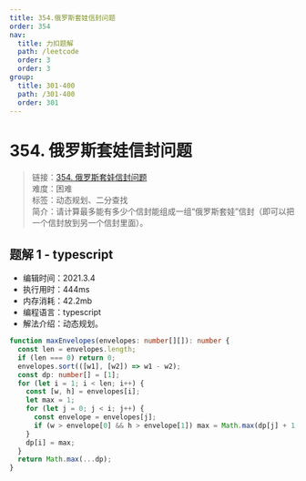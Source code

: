 ```yaml
---
title: 354.俄罗斯套娃信封问题
order: 354
nav:
  title: 力扣题解
  path: /leetcode
  order: 3
  order: 3
group:
  title: 301-400
  path: /301-400
  order: 301
---
```


# 354. 俄罗斯套娃信封问题

> 链接：[354. 俄罗斯套娃信封问题](https://leetcode-cn.com/problems/russian-doll-envelopes/)  
> 难度：困难  
> 标签：动态规划、二分查找  
> 简介：请计算最多能有多少个信封能组成一组“俄罗斯套娃”信封（即可以把一个信封放到另一个信封里面）。

## 题解 1 - typescript

- 编辑时间：2021.3.4
- 执行用时：444ms
- 内存消耗：42.2mb
- 编程语言：typescript
- 解法介绍：动态规划。

```typescript
function maxEnvelopes(envelopes: number[][]): number {
  const len = envelopes.length;
  if (len === 0) return 0;
  envelopes.sort(([w1], [w2]) => w1 - w2);
  const dp: number[] = [1];
  for (let i = 1; i < len; i++) {
    const [w, h] = envelopes[i];
    let max = 1;
    for (let j = 0; j < i; j++) {
      const envelope = envelopes[j];
      if (w > envelope[0] && h > envelope[1]) max = Math.max(dp[j] + 1, max);
    }
    dp[i] = max;
  }
  return Math.max(...dp);
}
```
